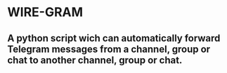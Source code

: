 # WIRE-GRAM
## A python script wich can automatically forward Telegram messages from a channel, group or chat to another channel, group or chat.
